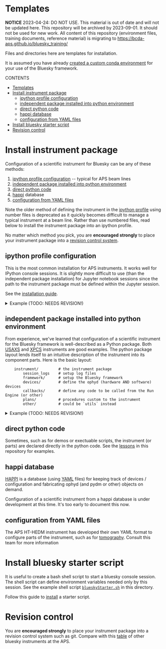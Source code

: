 # Templates

**NOTICE** 2023-04-24:  DO NOT USE.
This material is out of date and will not be updated here.
This repository will be archived by 2023-09-01.
It should not be used for new work.  All content of this repository
(environment files, training documents, reference material) is migrating
to https://bcda-aps.github.io/bluesky_training/

Files and directories here are templates for installation.

It is assumed you have already [created a custom conda
environment](/install/README.md#activate-conda-base-environment) for your use of
the Bluesky framework.

CONTENTS

- [Templates](#templates)
- [Install instrument package](#install-instrument-package)
  - [ipython profile configuration](#ipython-profile-configuration)
  - [independent package installed into python environment](#independent-package-installed-into-python-environment)
  - [direct python code](#direct-python-code)
  - [happi database](#happi-database)
  - [configuration from YAML files](#configuration-from-yaml-files)
- [Install bluesky starter script](#install-bluesky-starter-script)
- [Revision control](#revision-control)

# Install instrument package

Configuration of a scientific instrument for Bluesky can be any of these methods:

1. [ipython profile configuration](#ipython-profile-configuration) -- typical for APS beam lines
1. [independent package installed into python environment](#independent-package-installed-into-python-environment)
1. [direct python code](#direct-python-code)
1. [happi](https://pcdshub.github.io/happi) database
1. [configuration from YAML files](configuration-from-YAML-files)

Note the older method of defining the instrument in the
[ipython profile](https://ipython.readthedocs.io/en/stable/config/intro.html#profiles)
using number files is deprecated as it quickly becomes difficult to manage
a typical instrument at a beam line.  Rather than use numbered files, read below to
install the instrument package into an ipython profile.

No matter which method you pick, you are **encouraged strongly** to place your
instrument package into a [revision control
system](https://github.com/BCDA-APS/use_bluesky/wiki#aps-list).

## ipython profile configuration

This is the most common installation for APS instruments.  It works well
for IPython console sessions.  It is slightly more difficult to use (than the
independent package installation) for Jupyter notebook sessions since the path
to the instrument package must be defined within the Jupyter session.

See the [installation guide](/install/README.md).

<details>
<summary>Example (TODO: NEEDS REVISION!)</summary>

2021-02-21 -- The new installation requires these instructions to be re-written.

```
(base) jemian@wow ~/.ipython/profile_testing $ ./install_startup.sh 45ID WNI wnicat
Extracting instrument package template: '/home/beams1/JEMIAN/.ipython/profile_bluesky/2021_1_startup.tar.gz'
Installing to IPython profile directory: '/home/beams1/JEMIAN/.ipython/profile_bluesky'
setting beam line name: 45ID
setting instrument name: WNI
setting databroker catalog: wnicat
editing starter shell script: /home/beams1/JEMIAN/.ipython/profile_bluesky/startup/blueskyStarter.sh
IPython directory: /home/beams1/JEMIAN/.ipython
IPython profile: testing
```

It's a good idea to soft link the starter script `blueskyStarter.sh` into
the `~/bin` directory (or some directory on the exectuable PATH) with a name
that shows the instrument it provides.

    cd ~/bin
    ln -s /home/beams1/JEMIAN/.ipython/profile_bluesky/startup/blueskyStarter.sh ./blueskyWNI.sh

NOTE:  If you do not have an Anaconda python distribution on path
`/APSshare/anaconda3/x86_64`, you will need to change the
`CONDA_ACTIVATE` variable in `startup/blueskyStarter.sh` to fit your system.

</details>

## independent package installed into python environment

From experience, we've learned that configuration of a scientific instrument
for the Bluesky framework is well-described as a Python package.  Both
[USAXS](https://github.com/APS-USAXS/ipython-usaxs/tree/main/profile_bluesky/startup/instrument)
and [XPCS](https://github.com/aps-8id-dys/ipython-8idiuser/tree/main/profile_bluesky/startup/instrument)
instruments are good examples.  The python package layout lends itself
to an intuitive description of the instrument into its component parts.  Here
is the basic layout:

```
    instrument/         # the instrument package
        session_logs    # setup log files
        framework/      # setup the Bluesky framework
        devices/        # define the ophyd (hardware AND software) devices
        callbacks/      # define any code to be called from the Run Engine (or other)
        plans/          # procedures custom to the instrument
        other/          # could be `utils` instead
```

<details>
<summary>Example (TODO: NEEDS REVISION!)</summary>

2021-02-21 -- The new installation requires these instructions to be re-written.

Use these bash commands to download and install the instrument package
template as an independent source code directory.

```
bash
mkdir ~/bluesky    # or your directory of choice
cd ~/bluesky
export URL=https://raw.githubusercontent.com/BCDA-APS/use_bluesky/main/templates/
wget ${URL}/instrument_template.tar.gz
tar xzf instrument_template.tar.gz
/bin/rm  -rf instrument_template.tar.gz
mv ./instrument_template/instrument .
mv ./instrument_template/setup.py .
mv ./instrument_template/README.md .
mv instrument_template/blueskyStarter.sh ~/bin/blueskyStarter.sh
/bin/rm -rf instrument_template
conda activate bluesky_2020_9
pip install -e .
```

</details>

## direct python code

Sometimes, such as for demos or exectuable scripts, the instrument
(or parts) are declared directly in the python code.  See the
[lessons](/lessons/README.md) in this repository for examples.

## happi database

[HAPPI](https://pcdshub.github.io/happi) is a database (using
[YAML](https://yaml.org/) files) for keeping track of
devices / configuration and fabricating ophyd (and pydm or other) objects on demand.

Configuration of a scientific instrument from a happi database is
under development at this time.  It's too early to document this now.

## configuration from YAML files

The APS HT-HEDM instrument has developed their own YAML
format to configure parts of the instrument, such as for
[tomography](https://github.com/aps-ht-hedm/jupyter-ht-hedm/blob/master/seisidd/config/tomo_devices.yml).  Consult this team for more information


# Install bluesky starter script

It is useful to create a bash shell script to start a bluesky
console session.  The shell script can define environment variables
needed only by this session.  See the example shell script
[`blueskyStarter.sh`](/templates/example_blueskyStarter.sh) in this directory.

Follow this guide to [install](/install.README.md#install-starter-script) a
starter script.

# Revision control

You are **encouraged strongly** to place your instrument package
into a revision control system such as git.  Compare with this
[table](https://github.com/BCDA-APS/use_bluesky/wiki#aps-list) of
other bluesky instruments at the APS.
